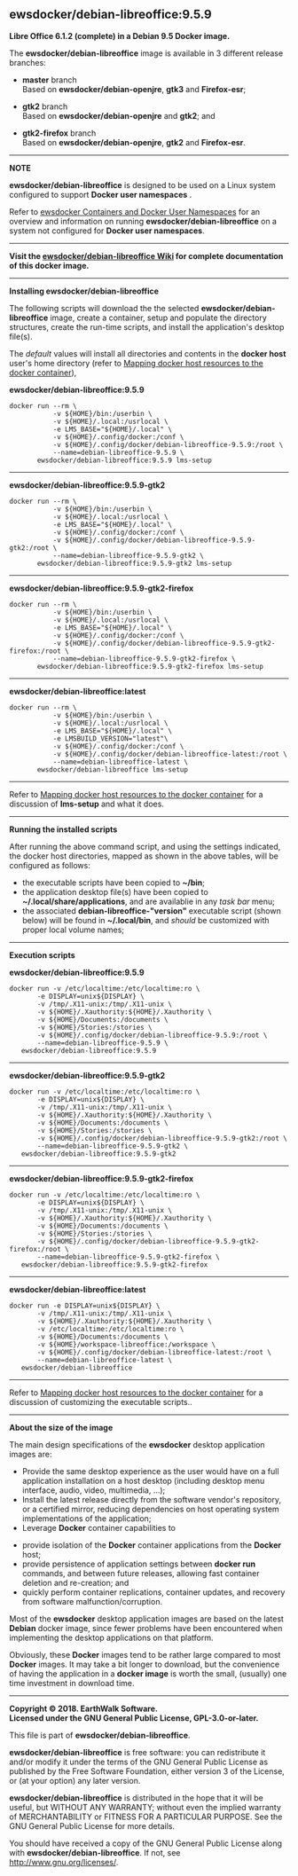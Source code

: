 ## ewsdocker/debian-libreoffice:9.5.9  

**Libre Office 6.1.2 (complete) in a Debian 9.5 Docker image.**  

The **ewsdocker/debian-libreoffice** image is available in 3 different release branches:

- **master** branch  
   Based on **ewsdocker/debian-openjre**, **gtk3** and **Firefox-esr**;  


- **gtk2** branch  
   Based on **ewsdocker/debian-openjre** and **gtk2**; and  


- **gtk2-firefox** branch  
   Based on **ewsdocker/debian-openjre**, **gtk2** and **Firefox-esr**.  

____  

**NOTE**  

**ewsdocker/debian-libreoffice** is designed to be used on a Linux system configured to support **Docker user namespaces** .  

Refer to [ewsdocker Containers and Docker User Namespaces](https://github.com/ewsdocker/ewsdocker.github.io/wiki/UserNS-Overview) for an overview and information on running **ewsdocker/debian-libreoffice** on a system not configured for **Docker user namespaces**.
____  

**Visit the [ewsdocker/debian-libreoffice Wiki](https://github.com/ewsdocker/debian-libreoffice/wiki/QuickStart) for complete documentation of this docker image.**  
____  

**Installing ewsdocker/debian-libreoffice**  

The following scripts will download the the selected **ewsdocker/debian-libreoffice** image, create a container, setup and populate the directory structures, create the run-time scripts, and install the application's desktop file(s).  

The _default_ values will install all directories and contents in the **docker host** user's home directory (refer to [Mapping docker host resources to the docker container](https://github.com/ewsdocker/debian-libreoffice/wiki/QuickStart#mapping)),  

**ewsdocker/debian-libreoffice:9.5.9**  
  
    docker run --rm \
               -v ${HOME}/bin:/userbin \
               -v ${HOME}/.local:/usrlocal \
               -e LMS_BASE="${HOME}/.local" \
               -v ${HOME}/.config/docker:/conf \
               -v ${HOME}/.config/docker/debian-libreoffice-9.5.9:/root \
               --name=debian-libreoffice-9.5.9 \
           ewsdocker/debian-libreoffice:9.5.9 lms-setup  

____  

**ewsdocker/debian-libreoffice:9.5.9-gtk2**  
  
    docker run --rm \
               -v ${HOME}/bin:/userbin \
               -v ${HOME}/.local:/usrlocal \
               -e LMS_BASE="${HOME}/.local" \
               -v ${HOME}/.config/docker:/conf \
               -v ${HOME}/.config/docker/debian-libreoffice-9.5.9-gtk2:/root \
               --name=debian-libreoffice-9.5.9-gtk2 \
           ewsdocker/debian-libreoffice:9.5.9-gtk2 lms-setup  

____  

**ewsdocker/debian-libreoffice:9.5.9-gtk2-firefox**  
  
    docker run --rm \
               -v ${HOME}/bin:/userbin \
               -v ${HOME}/.local:/usrlocal \
               -e LMS_BASE="${HOME}/.local" \
               -v ${HOME}/.config/docker:/conf \
               -v ${HOME}/.config/docker/debian-libreoffice-9.5.9-gtk2-firefox:/root \
               --name=debian-libreoffice-9.5.9-gtk2-firefox \
           ewsdocker/debian-libreoffice:9.5.9-gtk2-firefox lms-setup  

____  

**ewsdocker/debian-libreoffice:latest**  
  
    docker run --rm \
               -v ${HOME}/bin:/userbin \
               -v ${HOME}/.local:/usrlocal \
               -e LMS_BASE="${HOME}/.local" \
               -e LMSBUILD_VERSION="latest"\
               -v ${HOME}/.config/docker:/conf \
               -v ${HOME}/.config/docker/debian-libreoffice-latest:/root \
               --name=debian-libreoffice-latest \
           ewsdocker/debian-libreoffice lms-setup  

____  

Refer to [Mapping docker host resources to the docker container](https://github.com/ewsdocker/debian-libreoffice/wiki/QuickStart#mapping) for a discussion of **lms-setup** and what it does.  

____  

**Running the installed scripts**

After running the above command script, and using the settings indicated, the docker host directories, mapped as shown in the above tables, will be configured as follows:

+ the executable scripts have been copied to **~/bin**;  
+ the application desktop file(s) have been copied to **~/.local/share/applications**, and are availablie in any _task bar_ menu;  
+ the associated **debian-libreoffice-"version"** executable script (shown below) will be found in **~/.local/bin**, and _should_ be customized with proper local volume names;  

____  

**Execution scripts**  

**ewsdocker/debian-libreoffice:9.5.9**
  
    docker run -v /etc/localtime:/etc/localtime:ro \
           -e DISPLAY=unix${DISPLAY} \
           -v /tmp/.X11-unix:/tmp/.X11-unix \
           -v ${HOME}/.Xauthority:${HOME}/.Xauthority \
           -v ${HOME}/Documents:/documents \
           -v ${HOME}/Stories:/stories \
           -v ${HOME}/.config/docker/debian-libreoffice-9.5.9:/root \
           --name=debian-libreoffice-9.5.9 \
       ewsdocker/debian-libreoffice:9.5.9  

____  

**ewsdocker/debian-libreoffice:9.5.9-gtk2**
  
    docker run -v /etc/localtime:/etc/localtime:ro \
           -e DISPLAY=unix${DISPLAY} \
           -v /tmp/.X11-unix:/tmp/.X11-unix \
           -v ${HOME}/.Xauthority:${HOME}/.Xauthority \
           -v ${HOME}/Documents:/documents \
           -v ${HOME}/Stories:/stories \
           -v ${HOME}/.config/docker/debian-libreoffice-9.5.9-gtk2:/root \
           --name=debian-libreoffice-9.5.9-gtk2 \
       ewsdocker/debian-libreoffice:9.5.9-gtk2  

____  

**ewsdocker/debian-libreoffice:9.5.9-gtk2-firefox**
  
    docker run -v /etc/localtime:/etc/localtime:ro \
           -e DISPLAY=unix${DISPLAY} \
           -v /tmp/.X11-unix:/tmp/.X11-unix \
           -v ${HOME}/.Xauthority:${HOME}/.Xauthority \
           -v ${HOME}/Documents:/documents \
           -v ${HOME}/Stories:/stories \
           -v ${HOME}/.config/docker/debian-libreoffice-9.5.9-gtk2-firefox:/root \
           --name=debian-libreoffice-9.5.9-gtk2-firefox \
       ewsdocker/debian-libreoffice:9.5.9-gtk2-firefox  

____  

**ewsdocker/debian-libreoffice:latest**  
  
    docker run -e DISPLAY=unix${DISPLAY} \
           -v /tmp/.X11-unix:/tmp/.X11-unix \
           -v ${HOME}/.Xauthority:${HOME}/.Xauthority \
           -v /etc/localtime:/etc/localtime:ro \
           -v ${HOME}/Documents:/documents \
           -v ${HOME}/workspace-libreoffice:/workspace \
           -v ${HOME}/.config/docker/debian-libreoffice-latest:/root \
           --name=debian-libreoffice-latest \
       ewsdocker/debian-libreoffice  

____  

Refer to [Mapping docker host resources to the docker container](https://github.com/ewsdocker/debian-libreoffice/wiki/QuickStart#mapping) for a discussion of customizing the executable scripts..  
____  

**About the size of the image**  

The main design specifications of the **ewsdocker** desktop application images are:  

  - Provide the same desktop experience as the user would have on a full application installation on a host desktop (including desktop menu interface, audio, video, multimedia, ...);  
  - Install the latest release directly from the software vendor's repository, or a certified mirror, reducing dependencies on host operating system implementations of the application;  
  - Leverage **Docker** container capabilities to  
   + provide isolation of the **Docker** container applications from the **Docker** host;  
   + provide persistence of application settings between **docker run** commands, and between future releases, allowing fast container deletion and re-creation; and  
   + quickly perform container replications, container updates, and recovery from software malfunction/corruption.  

Most of the **ewsdocker** desktop application images are based on the latest **Debian** docker image, since fewer problems have been encountered when implementing the desktop applications on that platform.  

Obviously, these **Docker** images tend to be rather large compared to most **Docker** images. It may take a bit longer to download, but the convenience of having the application in a **docker image** is worth the small, (usually) one time investment in download time.  

____  

**Copyright © 2018. EarthWalk Software.**  
**Licensed under the GNU General Public License, GPL-3.0-or-later.**  

This file is part of **ewsdocker/debian-libreoffice**.  

**ewsdocker/debian-libreoffice** is free software: you can redistribute 
it and/or modify it under the terms of the GNU General Public License 
as published by the Free Software Foundation, either version 3 of the 
License, or (at your option) any later version.  

**ewsdocker/debian-libreoffice** is distributed in the hope that it will 
be useful, but WITHOUT ANY WARRANTY; without even the implied warranty 
of MERCHANTABILITY or FITNESS FOR A PARTICULAR PURPOSE.  See the
GNU General Public License for more details.  

You should have received a copy of the GNU General Public License
along with **ewsdocker/debian-libreoffice**.  If not, see 
<http://www.gnu.org/licenses/>.  

